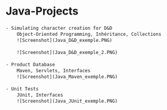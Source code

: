 # Java-Projects

	- Simulating character creation for D&D
		Object-Oriented Programming, Inhéritance, Collections
		![Screenshot](Java_D&D_exemple.PNG)

		![Screenshot](Java_D&D_exemple_2.PNG)

	- Product Database
		Maven, Servlets, Interfaces
		![Screenshot](Java_Maven_exemple.PNG)

	- Unit Tests
		JUnit, Interfaces
		![Screenshot](Java_JUnit_exemple.PNG)
